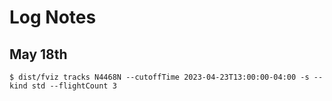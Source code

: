 # Log Notes

## May 18th

```shell
$ dist/fviz tracks N4468N --cutoffTime 2023-04-23T13:00:00-04:00 -s --kind std --flightCount 3
```